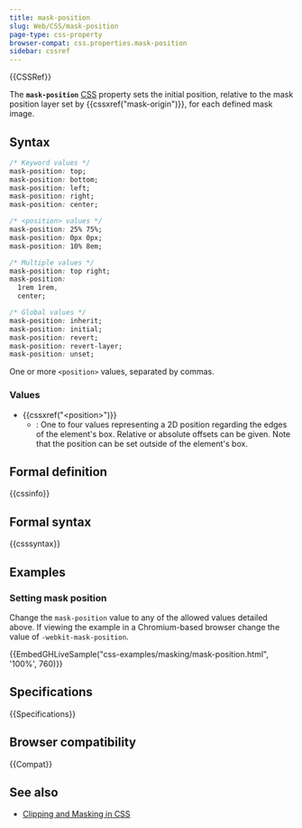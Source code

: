 ```yaml
---
title: mask-position
slug: Web/CSS/mask-position
page-type: css-property
browser-compat: css.properties.mask-position
sidebar: cssref
---
```


{{CSSRef}}

The **`mask-position`** [CSS](/en-US/docs/Web/CSS) property sets the initial position, relative to the mask position layer set by {{cssxref("mask-origin")}}, for each defined mask image.

## Syntax

```css
/* Keyword values */
mask-position: top;
mask-position: bottom;
mask-position: left;
mask-position: right;
mask-position: center;

/* <position> values */
mask-position: 25% 75%;
mask-position: 0px 0px;
mask-position: 10% 8em;

/* Multiple values */
mask-position: top right;
mask-position:
  1rem 1rem,
  center;

/* Global values */
mask-position: inherit;
mask-position: initial;
mask-position: revert;
mask-position: revert-layer;
mask-position: unset;
```

One or more `<position>` values, separated by commas.

### Values

- {{cssxref("&lt;position&gt;")}}
  - : One to four values representing a 2D position regarding the edges of the element's box. Relative or absolute offsets can be given. Note that the position can be set outside of the element's box.

## Formal definition

{{cssinfo}}

## Formal syntax

{{csssyntax}}

## Examples

### Setting mask position

Change the `mask-position` value to any of the allowed values detailed above.
If viewing the example in a Chromium-based browser change the value of `-webkit-mask-position`.

{{EmbedGHLiveSample("css-examples/masking/mask-position.html", '100%', 760)}}

## Specifications

{{Specifications}}

## Browser compatibility

{{Compat}}

## See also

- [Clipping and Masking in CSS](https://css-tricks.com/clipping-masking-css/)
